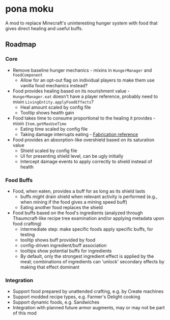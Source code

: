 # pona moku

A mod to replace Minecraft's uninteresting hunger system with food that gives direct healing and useful buffs.

## Roadmap
### Core
- Remove baseline hunger mechanics - mixins in `HungerManager` and `FoodComponent`
  - Allow for an opt-out flag on individual players to make them use vanilla food mechanics instead?
- Food provides healing based on its nourishment value - `HungerManager.eat` doesn't have a player reference, probably need to mixin `LivingEntity.applyFoodEffects`?
  - Heal amount scaled by config file
  - Tooltip shows health gain
- Food takes time to consume proportional to the healing it provides - mixin `Item.getMaxUseTime`
  - Eating time scaled by config file
  - Taking damage interrupts eating - [Fabrication reference](https://github.com/FalsehoodMC/Fabrication/blob/3.0/1.20.1/src/main/java/com/unascribed/fabrication/mixin/f_balance/interrupting_damage/MixinLivingEntity.java)
- Food provides an absorption-like overshield based on its saturation value
  - Shield scaled by config file
  - UI for presenting shield level, can be ugly initially
  - Intercept damage events to apply correctly to shield instead of health

### Food Buffs
- Food, when eaten, provides a buff for as long as its shield lasts
  - buffs *might* drain shield when relevant activity is performed (e.g., when mining if the food gives a mining speed buff)
  - Eating another food replaces the shield
- Food buffs based on the food's ingredients (analyzed through Thaumcraft-like recipe tree examination and/or applying metadata upon food crafting)
  - intermediate step: make specific foods apply specific buffs, for testing
  - tooltip shows buff provided by food
  - config-driven ingredient/buff association
  - tooltips show potential buffs for ingredients
  - By default, only the strongest ingredient effect is applied by the meal; combinations of ingredients can 'unlock' secondary effects by making that effect dominant

### Integration
- Support food prepared by unattended crafting, e.g. by Create machines
- Support modded recipe types, e.g. Farmer's Delight cooking
- Support dynamic foods, e.g. Sandwiches
- Integration with planned future armor augments, may or may not be part of this mod
